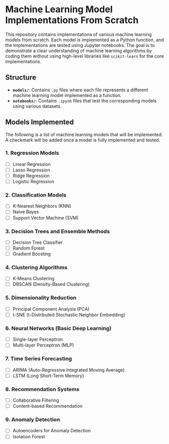 # Machine Learning Model Implementations From Scratch

This repository contains implementations of various machine learning models from scratch. Each model is implemented as a Python function, and the implementations are tested using Jupyter notebooks. The goal is to demonstrate a clear understanding of machine learning algorithms by coding them without using high-level libraries like `scikit-learn` for the core implementations.

## Structure

- **`models/`**: Contains `.py` files where each file represents a different machine learning model implemented as a function.
- **`notebooks/`**: Contains `.ipynb` files that test the corresponding models using various datasets.

## Models Implemented

The following is a list of machine learning models that will be implemented. A checkmark will be added once a model is fully implemented and tested.

### 1. Regression Models
- [ ] Linear Regression
- [ ] Lasso Regression
- [ ] Ridge Regression
- [ ] Logistic Regression

### 2. Classification Models
- [ ] K-Nearest Neighbors (KNN)
- [ ] Naive Bayes
- [ ] Support Vector Machine (SVM)

### 3. Decision Trees and Ensemble Methods
- [ ] Decision Tree Classifier
- [ ] Random Forest
- [ ] Gradient Boosting

### 4. Clustering Algorithms
- [ ] K-Means Clustering
- [ ] DBSCAN (Density-Based Clustering)

### 5. Dimensionality Reduction
- [ ] Principal Component Analysis (PCA)
- [ ] t-SNE (t-Distributed Stochastic Neighbor Embedding)

### 6. Neural Networks (Basic Deep Learning)
- [ ] Single-layer Perceptron
- [ ] Multi-layer Perceptron (MLP)

### 7. Time Series Forecasting
- [ ] ARIMA (Auto-Regressive Integrated Moving Average)
- [ ] LSTM (Long Short-Term Memory)

### 8. Recommendation Systems
- [ ] Collaborative Filtering
- [ ] Content-based Recommendation

### 9. Anomaly Detection
- [ ] Autoencoders for Anomaly Detection
- [ ] Isolation Forest

